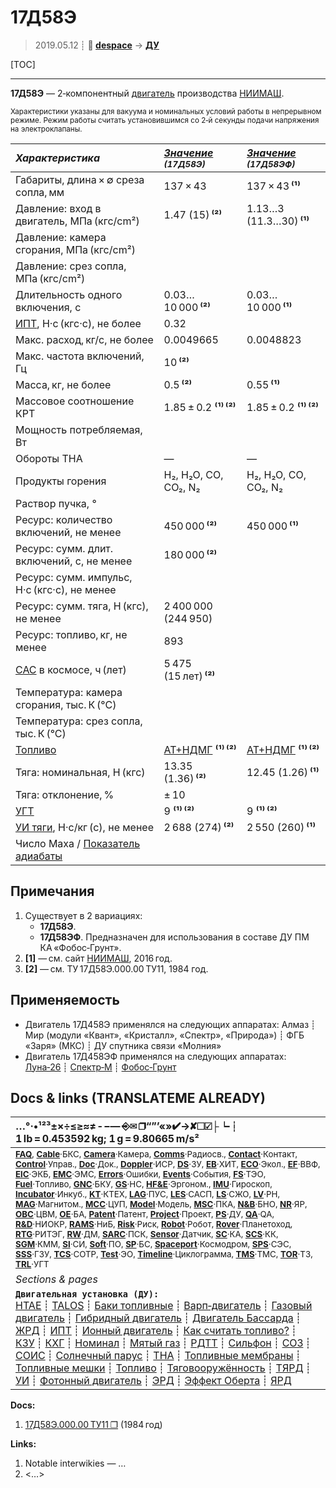 # 17Д58Э
> 2019.05.12 ┊ **🚀 [despace](index.md)** → **[ДУ](ps.md)**

[TOC]

---

**17Д58Э** — 2‑компонентный [двигатель](ps.md) производства [НИИМАШ](03_niimash.md).

<small>

Характеристики указаны для вакуума и номинальных условий работы в непрерывном режиме. Режим работы считать установившимся со 2‑й секунды подачи напряжения на электроклапаны.

|*Характеристика*|*[Значение](si.md) <small>(17Д58Э)</small>*|*[Значение](si.md) <small>(17Д58ЭФ)</small>*|
|:--|:--|:--|
|Габариты, длина × ∅ среза сопла, мм  |  137 × 43  |  137 × 43 **⁽¹⁾**  |
|Давление: вход в двигатель, МПа (кгс/cm²)  |  1.47 (15) **⁽²⁾**  |  1.13…3 (11.3…30) **⁽¹⁾**  |
|Давление: камера сгорания, МПа (кгс/cm²)  |  |  |
|Давление: срез сопла, МПа (кгс/cm²)  |  |  |
|Длительность одного включения, с  |  0.03…10 000 **⁽²⁾**  |  0.03…10 000 **⁽¹⁾**  |
|[ИПТ](ing.md), Н·с (кгс·с), не более  |  0.32  |  |
|Макс. расход, кг/с, не более  | 0.0049665  | 0.0048823  |
|Макс. частота включений, Гц  | 10 **⁽²⁾**  |  |
|Масса, кг, не более  |  0.5 **⁽²⁾**  |  0.55 **⁽¹⁾**  |
|Массовое соотношение КРТ  | 1.85 ± 0.2 **⁽¹⁾ ⁽²⁾**  | 1.85 ± 0.2 **⁽¹⁾ ⁽²⁾**|
|Мощность потребляемая, Вт  |  |  |
|Обороты ТНА  |—|—|
|Продукты горения  |  H₂, H₂O, CO, CO₂, N₂  | H₂, H₂O, CO, CO₂, N₂ |
|Раствор пучка, °  |  |  |
|Ресурс: количество включений, не менее  | 450 000 **⁽²⁾**  | 450 000 **⁽¹⁾**  |
|Ресурс: сумм. длит. включений, c, не менее  | 180 000 **⁽²⁾**  |  |
|Ресурс: сумм. импульс, Н·с (кгс·с), не менее  |   |
|Ресурс: сумм. тяга, Н (кгс), не менее  | 2 400 000 (244 950)  |   |
|Ресурс: топливо, кг, не менее  | 893  |   |
|[САС](lifetime.md) в космосе, ч (лет)  |  5 475 (15 лет) **⁽²⁾**  |  |
|Температура: камера сгорания, тыс. К (°C)  |  |  |
|Температура: срез сопла, тыс. К (°C)  |  |  |
|[Топливо](fuel.md)  |  [АТ+НДМГ](at_plus.md) **⁽¹⁾ ⁽²⁾**  | [АТ+НДМГ](at_plus.md) **⁽¹⁾ ⁽²⁾**|
|Тяга: номинальная, Н (кгс)  |  13.35 (1.36) **⁽²⁾**  |  12.45 (1.26) **⁽¹⁾**  |
|Тяга: отклонение, %  |  ± 10  |  |
|[УГТ](trl.md)|  9 **⁽¹⁾ ⁽²⁾**  | 9 **⁽¹⁾ ⁽²⁾**|
|[УИ тяги](isp.md), Н·с/кг (с), не менее  | 2 688 (274) **⁽²⁾**  | 2 550 (260) **⁽¹⁾**  |
|Число Маха / [Показатель адиабаты](heat_cr.md)  |  |  |

</small>



<p style="page-break-after:always"> </p>

## Примечания
   1. Существует в 2 вариациях:
      - **17Д58Э**.
      - **17Д58ЭФ**. Предназначен для использования в составе ДУ ПМ КА «Фобос‑Грунт».
   1. **[1]** — см. сайт [НИИМАШ](03_niimash.md), 2016 год.
   1. **[2]** — см. ТУ 17Д58Э.000.00 ТУ11, 1984 год.



## Применяемость
   - Двигатель 17Д458Э применялся на следующих аппаратах: Алмаз ┊ Мир (модули «Квант», «Кристалл», «Спектр», «Природа») ┊ ФГБ «Заря» (МКС) ┊ ДУ спутника связи «Молния»
   - Двигатель 17Д458ЭФ применялся на следующих аппаратах: [Луна‑26](луна_26.md) ┊ [Спектр‑М](спектр_м.md) ┊ [Фобос‑Грунт](фобос_грунт.md)



<p style="page-break-after:always"> </p>

## Docs & links (TRANSLATEME ALREADY)
|…°·•¹²³±×÷≤≥≈≠ ‑ −— ⎆✉ ❐“”’«»✔→✘☐☑├┕┆ 1 lb = 0.453592 kg; 1 g = 9.80665 m/s²|
|:--|
|<small>**[FAQ](faq.md)**, **[Cable](cable.md)**·БКС, **[Camera](camera.md)**·Камера, **[Comms](comms.md)**·Радиосв., **[Contact](contact.md)**·Контакт, **[Control](control.md)**·Управ., **[Doc](doc.md)**·Док., **[Doppler](doppler.md)**·ИСР, **[DS](ds.md)**·ЗУ, **[EB](eb.md)**·ХИТ, **[ECO](ecology.md)**·Экол., **[EF](ef.md)**·ВВФ, **[ElC](elc.md)**·ЭКБ, **[EMC](emc.md)**·ЭМС, **[Errors](error.md)**·Ошибки, **[Events](event.md)**·События, **[FS](fs.md)**·ТЭО, **[Fuel](fuel.md)**·Топливо, **[GNC](gnc.md)**·БКУ, **[GS](scs.md)**·НС, **[HF&E](hfe.md)**·Эргоном., **[IMU](imu.md)**·Гироскоп, **[Incubator](incubator.md)**·Инкуб., **[KT](kt.md)**·КТЕХ, **[LAG](lag.md)**·ПУC, **[LES](les.md)**·САСП, **[LS](ls.md)**·СЖО, **[LV](lv.md)**·РН, **[MAG](mag.md)**·Магнитом., **[MCC](mcc.md)**·ЦУП, **[Model](model.md)**·Модель, **[MSC](sc.md)**·ПКА, **[N&B](nnb.md)**·БНО, **[NR](nr.md)**·ЯР, **[OBC](obc.md)**·ЦВМ, **[OE](oe.md)**·БА, **[Patent](патент.md)**·Патент, **[Project](project.md)**·Проект, **[PS](ps.md)**·ДУ, **[QA](quality.md)**·QA, **[R&D](rnd.md)**·НИОКР, **[RAMS](rams.md)**·НиБ, **[Risk](risk.md)**·Риск, **[Robot](robotics.md)**·Робот, **[Rover](rover.md)**·Планетоход, **[RTG](rtg.md)**·РИТЭГ, **[RW](rw.md)**·ДМ, **[SARC](sarc.md)**·ПСК, **[Sensor](sensor.md)**·Датчик, **[SC](sc.md)**·КА, **[SCS](scs.md)**·КК, **[SGM](sgm.md)**·КММ, **[SI](si.md)**·СИ, **[Soft](soft.md)**·ПО, **[SP](sp.md)**·БС, **[Spaceport](spaceport.md)**·Космодром, **[SPS](sps.md)**·СЭС, **[SSS](sss.md)**·ГЗУ, **[TCS](tcs.md)**·СОТР, **[Test](test.md)**·ЭО, **[Timeline](timeline.md)**·Циклограмма, **[TMS](tms.md)**·ТМС, **[TOR](tor.md)**·ТЗ, **[TRL](trl.md)**·УГТ</small>|
|*Sections & pages*|
|**`Двигательная установка (ДУ):`**<br> [HTAE](htae.md) ┊ [TALOS](talos.md) ┊ [Баки топливные](fuel_tank.md) ┊ [Варп‑двигатель](warp_drive.md) ┊ [Газовый двигатель](cgt.md) ┊ [Гибридный двигатель](гбрд.md) ┊ [Двигатель Бассарда](bussard_ramjet.md) ┊ [ЖРД](lpr.md) ┊ [ИПТ](ing.md) ┊ [Ионный двигатель](иод.md) ┊ [Как считать топливо?](si.md) ┊ [КЗУ](cinu.md) ┊ [КХГ](cgs.md) ┊ [Номинал](nominal.md) ┊ [Мятый газ](exhsteam.md) ┊ [РДТТ](spr.md) ┊ [Сильфон](сильфон.md) ┊ [СОЗ](соз.md) ┊ [СОИС](соис.md) ┊ [Солнечный парус](солнечный_парус.md) ┊ [ТНА](turbopump.md) ┊ [Топливные мембраны](топливные_мембраны.md) ┊ [Топливные мешки](топливные_мешки.md) ┊ [Топливо](fuel.md) ┊ [Тяговооружённость](ttwr.md) ┊ [ТЯРД](тярд.md) ┊ [УИ](isp.md) ┊ [Фотонный двигатель](фотонный_двигатель.md) ┊ [ЭРД](epsp.md) ┊ [Эффект Оберта](oberth_eff.md) ┊ [ЯРД](ntr.md) |

**Docs:**

   1. [17Д58Э.000.00 ТУ11 ❐](f/ps/17d58e.000.00_ty11.pdf) (1984 год)

**Links:**

   1. Notable interwikies — …
   1. <…>
